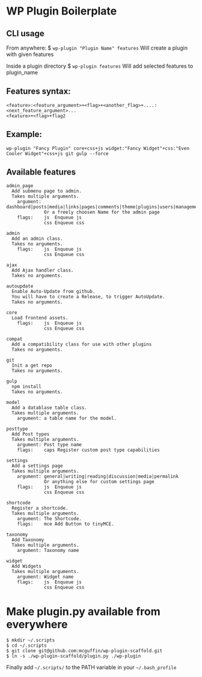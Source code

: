 WP Plugin Boilerplate
=====================

CLI usage
---------

From anywhere:
$ `wp-plugin "Plugin Name" features`
Will create a plugin with given features

Inside a plugin directory
$ `wp-plugin features`
Will add selected features to plugin_name

Features syntax:
----------------
    <feature>:<feature_argument>+<flag>+<another_flag>+....:<next_feature_argument>...
    <feature>+<flag>+flag2

Example:
---------
    wp-plugin "Fancy Plugin" core+css+js widget:"Fancy Widget"+css:"Even Cooler Widget"+css+js git gulp --force


Available features
------------------
```
admin_page
  Add submenu page to admin.
  Takes multiple arguments.
    argument: dashboard|posts|media|links|pages|comments|theme|plugins|users|management|tools
              Or a freely choosen Name for the admin page
    flags:    js  Enqueue js
	          css Enqueue css

admin
  Add an admin class.
  Takes no arguments.
    flags:    js  Enqueue js
              css Enqueue css

ajax
  Add Ajax handler class.
  Takes no arguments.

autoupdate
  Enable Auto-Update from github.
  You will have to create a Release, to trigger AutoUpdate.
  Takes no arguments.

core
  Load frontend assets.
    flags:    js  Enqueue js
              css Enqueue css

compat
  Add a compatibility class for use with other plugins
  Takes no arguments.

git
  Init a get repo
  Takes no arguments.

gulp
  npm install
  Takes no arguments.

model
  Add a datablase table class.
  Takes multiple arguments.
    argument: a table name for the model.

posttype
  Add Post types
  Takes multiple arguments.
    argument: Post type name
    flags:    caps Register custom post type capabilities

settings
  Add a settings page
  Takes multiple arguments.
    argument: general|writing|reading|discussion|media|permalink
              Or anything else for custom settings page
    flags:    js  Enqueue js
              css Enqueue css

shortcode
  Register a shortcode.
  Takes multiple arguments.
    argument: The Shortcode.
    flags:    mce Add Button to tinyMCE.

taxonomy
  Add Taxonomy
  Takes multiple arguments.
    argument: Taxonomy name

widget
  Add Widgets
  Takes multiple arguments.
    argument: Widget name
    flags:    js  Enqueue js
              css Enqueue css
```



# Make plugin.py available from everywhere #
```
$ mkdir ~/.scripts
$ cd ~/.scripts
$ git clone git@github.com:mcguffin/wp-plugin-scaffold.git
$ ln -s ./wp-plugin-scaffold/plugin.py ./wp-plugin
```
Finally add `~/.scripts/` to the PATH variable in your `~/.bash_profile`
